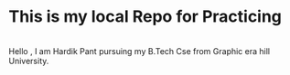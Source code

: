 # This is my local Repo for Practicing 
<br>
Hello , I am Hardik Pant pursuing my B.Tech Cse from Graphic era hill University.
